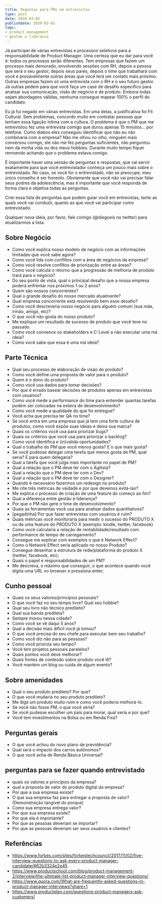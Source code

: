 ```yaml
---
title: Peguntas para PMs em entrevistas
type: post
date: 2020-03-02
publishdate: 2020-03-02
tags:
- product management
- gestao e lideranca
---
```


Já participei de várias entrevistas e processos seletivos para a responsabilidade de Product Manager. Uma certeza que eu dar para você é: todos os processos serão diferentes. Tem empresas que fazem um processo mais demorado, envolvendo sessões com RH, depois a pessoa que será o seu gestor, depois seus pares, depois o time que trabalhará com você e provavelmente outras áreas que você terá um contato mais próximo. Outras empresas fazem só uma entrevista com o RH e o seu futuro gestor. Já outras  pedem para que você faça um case de desafio específico para analisar sua comunicação, visão de negócio e de produto. Embora todas sejam abordagens válidas, nenhuma consegue mapear 100% o perfil do candidato.

Eu já fui negado em várias entrevistas. Em uma delas, a justificativa foi Fit Cultural. Sem problemas, concordo muito em contratar pessoas que tenham essa ligação íntima com a cultura. O problema é que o PM que me entrevistou fez uma entrevista comigo que durou apenas 15 minutos… por telefone. Como diabos eles conseguiu identificar que não eu não combinaria com a empresa? Não me olhou no olho, ninguém mais conversou comigo, ele não me fez perguntas suficientes, não perguntou nem da minha vida ou dos meus hobbies. Durante muito tempo fiquei remoendo achando que o problema estava comigo. 

É importante haver uma sessão de perguntas e respostas, que vai servir exatamente para que você entrevistador conheça um pouco mais sobre o entrevistado. No caso, se você for o entrevistado, não se preocupe, meu único conselho é ser honesto. Obviamente que você não vai precisar falar seus podres da adolescência, mas é importante que você responda de forma clara e objetiva todas as perguntas. 

Criei essa lista de perguntas que podem guiar você em entrevistas, tanto as quais você vai conduzir, quanto as que você vai participar como entrevistado.

Qualquer nova ideia, por favor, fale comigo (@diegoeis no twitter) para atualizarmos a lista.

## Sobre Negócio
- Como você explica nosso modelo de negócio com as informações limitadas que você sabe agora?
- Como você lida com conflitos com a área de negócios da empresa?
- Como você resolve conflitos de priorização entre as áreas?
- Como você calcula o retorno que a progressão de melhoria de produto trará para o negócio?
- Do seu ponto de vista, qual o principal desafio que a nossa empresa poderá enfrentar nos próximos 1 ou 2 anos?
- Quem são nossos concorrentes?
- Qual o grande desafio do nosso mercado atualmente?
- Qual empresa concorrente está resolvendo bem esse desafio?
- Como você descreveria nosso negócio para alguém comum (sua mãe, irmão, amigo, etc)?
- O que você não gosta do nosso produto?
- Me explique um resultado de sucesso de produto que você teve no passado.
- Como você convence os stakeholders e C-Level a não executar uma má ideia?
- Como você sabe que essa é uma má ideia?

## Parte Técnica
- Qual seu processo de elaboração de visão do produto?
- Como você define uma proposta de valor para o produto?
- Quem é o dono do produto?
- Como você usa dados para tomar decisões?
- Por que é errado basear decisões de produtos apenas em entrevistas com usuários?
- Como você mede a performance do time para entender quantas tarefas podem ser colocadas na esteira de desenvolvimento?
- Como você mede a qualidade do que foi entregue?
- Você acha que precisa ter QA no time?
- Se você entra em uma empresa que já tem uma forte cultura de produtos, como você expõe suas ideias e deixa sua marca?
- Quais os critérios você usa para priorizar bugs?
- Quais os critérios que você usa para priorizar o backlog?
- Como você identifica e (in)valida oportunidades?
- Qual o trabalho do PM que você menos gosta? E o que mais gosta?
- Se você pudesse delegar uma tarefa que menos gosta de PM, qual seria? E para quem delegaria?
- Qual a tarefa que você julga mais importante no papel de PM?
- Qual a relação que o PM deve ter com o Agilista?
- Qual a relação que o PM deve ter com o Dev?
- Qual a relação que o PM deve ter com o Designer?
- Quando é necessário fazermos um redesign no produto?
- Me cite três métricas de vaidade e por que devemos evitá-las?
- Me explica o processo de criação de uma feature do começo ao fim?
- Qual a diferença entre gestão e liderança?
- Por que o PM não gere o time de desenvolvimento?
- Quais as ferramentas você usa para analisar dados quantitativos?
- [pegadinha] Por que fazer entrevistas com usuários é ruim?
- Quais métricas você monitoraria para medir o sucesso do PRODUTO X ou de uma feature do PRODUTO X (exemplo: kindle, twitter, facebook)
- Como você calcularia a relação de rentabilidade/resultado com performance de tempo de carregamento?
- Consegue me explicar com exemplos o que é Network Effect?
- Como o Network Effect seria aplicado no nosso Produto?
- Consegue desenhar a estrutura de rede/plataforma do produto X (twitter, facebook, etc);
- Quais o papel e responsabilidades de um PM?
- Me descreva, o máximo que conseguir, o que acontece quando você digita uma URL no browser e pressiona enter;

## Cunho pessoal
- Quais os seus valores/princípios pessoais?
- O que você faz no seu tempo livre? Qual seu hobbie?
- Qual seu livro não técnico predileto?
- Qual sua banda predileta?
- Sempre morou nessa cidade?
- Como você se vê daqui 5 anos?
- Qual a decisão mais difícil você já tomou?
- O que você precisa do seu chefe para executar bem seu trabalho?
- Como você diz não para as pessoas?
- Como você prioriza seu tempo?
- Você tem projetos pessoais paralelos?
- Quais pontos você deve melhorar?
- Quais fontes de conteúdo sobre produto você lê?
- Você mantém um blog ou cuida de algum evento?

## Sobre amenidades
- Qual o seu produto predileto? Por que?
- O que você mudaria no seu produto predileto?
- Me diga um produto muito ruim e como você poderia melhorá-lo.
- Se você não fosse PM, o que você seria?
- Se você pudesse escolher um país para morar, qual seria e por que?
- Você tem investimentos na Bolsa ou em Renda Fixa?

## Perguntas gerais
- O que você achou do novo plano de previdência?
- Qual será o impacto dos carros autônomos?
- O que você acha de Renda Básica Universal?

## perguntas para se fazer quando entrevistado

- quais os valores e princípios da empresa?
- qual a proposta de valor do produto digital da empresa?
- Por que a sua empresa existe?
- O que sua empresa faz para entregar a proposta de valor? (Demonstração tangível do porque)
- Como sua empresa entrega valor?
- Por que sua empresa existe? 
- Por que ela é importante? 
- Por que as pessoas deveriam se importar? 
- Por que as pessoas deveriam ser seus usuários e clientes?


## Referências
- https://www.forbes.com/sites/forbestechcouncil/2017/11/02/five-interview-questions-to-ask-every-product-manager-candidate/#62b3324e2e45
- https://www.productschool.com/blog/product-management-2/interview/the-ultimate-list-product-manager-interview-questions/
- https://www.quora.com/What-are-frequently-asked-questions-in-product-manager-interviews?share=1
- https://www.productplan.com/questions-product-managers-ask-customers/

